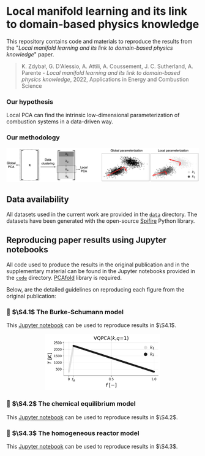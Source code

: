 # Local manifold learning and its link to domain-based physics knowledge

This repository contains code and materials to reproduce the results from the "*Local manifold learning and its link to domain-based physics knowledge*" paper.

> K. Zdybał, G. D'Alessio, A. Attili, A. Coussement, J. C. Sutherland, A. Parente - *Local manifold learning and its link
to domain-based physics knowledge*, 2022, Applications in Energy and Combustion Science

### Our hypothesis

Local PCA can find the intrinsic low-dimensional parameterization of combustion systems in a data-driven way.

### Our methodology

<p align="center">
  <img src="https://github.com/kamilazdybal/local-manifold-learning/raw/main/figures/global-local-PCA.png" width="900">
</p>

## Data availability

All datasets used in the current work are provided in the [`data`](data/) directory. The datasets have been generated with the open-source [Spifire](https://spitfire.readthedocs.io/en/latest/) Python library.

## Reproducing paper results using Jupyter notebooks

All code used to produce the results in the original publication and in the supplementary material can be found in the Jupyter notebooks provided in the [`code`](code/) directory. [PCAfold](https://pcafold.readthedocs.io/en/latest/index.html) library is required.

Below, are the detailed guidelines on reproducing each figure from the original publication:

### 📄 $\S4.1$ The Burke-Schumann model

This [Jupyter notebook](code/paper-simple-systems-Burke-Schumann.ipynb) can be used to reproduce results in $\S4.1$.

<p align="center">
  <img src="https://github.com/kamilazdybal/local-manifold-learning/raw/main/figures/BS-VQPCA.png" width="300">
</p>

### 📄 $\S4.2$ The chemical equilibrium model

This [Jupyter notebook](code/paper-simple-systems-Chemical-Equilibrium.ipynb) can be used to reproduce results in $\S4.2$.


### 📄 $\S4.3$ The homogeneous reactor model

This [Jupyter notebook](code/paper-simple-systems-Homogeneous-Reactor.ipynb) can be used to reproduce results in $\S4.3$.
